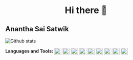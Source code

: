 <h1 align="center">Hi there 👋</h1>

<h2>Anantha Sai Satwik</h2>

![Github stats](https://github-readme-stats.vercel.app/api?username=SaiSatwik2226&theme=highcontrast&show_icons=true&count_private=true)
<br>
<!--![Top Languages Card](https://github-readme-stats.vercel.app/api/top-langs/?username=SaiSatwik2226&layout=compact)-->

**Languages and Tools:** 
<img align="center" alt="HTML5" width=22px src="https://cdn.jsdelivr.net/npm/simple-icons@v3/icons/html5.svg">
<img align="center" alt="CSS3" width=22px src="https://cdn.jsdelivr.net/npm/simple-icons@v3/icons/css3.svg">
<img align="center" alt="JS" width=22px src="https://cdn.jsdelivr.net/npm/simple-icons@3.13.0/icons/javascript.svg">
<img align="center" alt="Ps" width=22px src="https://cdn.jsdelivr.net/npm/simple-icons@3.13.0/icons/adobephotoshop.svg">
<img align="center" alt="Ai" width=22px src="https://cdn.jsdelivr.net/npm/simple-icons@3.13.0/icons/adobeillustrator.svg">
<img align="center" alt="CAD" width=22px src="https://cdn.jsdelivr.net/npm/simple-icons@3.13.0/icons/autodesk.svg">
<img align="center" alt="c" width=22px src="https://cdn.jsdelivr.net/npm/simple-icons@3.13.0/icons/c.svg">
<img align="center" alt="python" width=22px src="https://cdn.jsdelivr.net/npm/simple-icons@3.13.0/icons/python.svg">
<img align="center" alt="c++" width=22px src="https://cdn.jsdelivr.net/npm/simple-icons@3.13.0/icons/cplusplus.svg">
</p>
<br>

<!--
**SaiSatwik2226/SaiSatwik2226** is a ✨ _special_ ✨ repository because its `README.md` (this file) appears on your GitHub profile.

Here are some ideas to get you started:

- 🔭 I’m currently working on ...
- 🌱 I’m currently learning ...
- 👯 I’m looking to collaborate on ...
- 🤔 I’m looking for help with ...
- 💬 Ask me about ...
- 📫 How to reach me: ...
- 😄 Pronouns: ...
- ⚡ Fun fact: ...
-->
